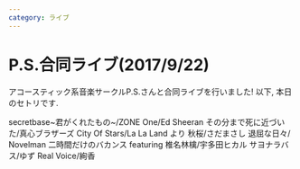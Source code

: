 ```yaml
---
category: ライブ
---
```

# P.S.合同ライブ(2017/9/22)

アコースティック系音楽サークルP.S.さんと合同ライブを行いました!
以下, 本日のセトリです.

secretbase~君がくれたもの~/ZONE
One/Ed Sheeran
その分まで死に近づいた/真心ブラザーズ
City Of Stars/La La Land より
秋桜/さだまさし
退屈な日々/ Novelman
二時間だけのバカンス featuring 椎名林檎/宇多田ヒカル
サヨナラバス/ゆず
Real Voice/絢香